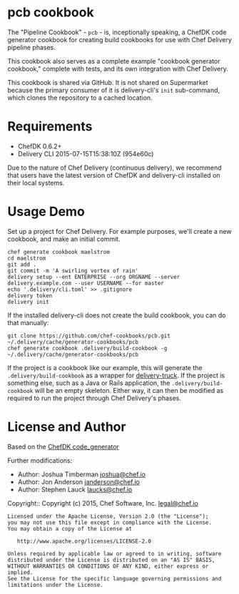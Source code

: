 # pcb cookbook

The "Pipeline Cookbook" - `pcb` - is, inceptionally speaking, a ChefDK code generator cookbook for creating build cookbooks for use with Chef Delivery pipeline phases.

This cookbook also serves as a complete example "cookbook generator cookbook," complete with tests, and its own integration with Chef Delivery.

This cookbook is shared via GitHub. It is not shared on Supermarket because the primary consumer of it is  delivery-cli's `init` sub-command, which clones the repository to a cached location.

# Requirements

- ChefDK 0.6.2+
- Delivery CLI 2015-07-15T15:38:10Z (954e60c)

Due to the nature of Chef Delivery (continuous delivery), we recommend that users have the latest version of ChefDK and delivery-cli installed on their local systems.

# Usage Demo

Set up a project for Chef Delivery. For example purposes, we'll create a new cookbook, and make an initial commit.

```
chef generate cookbook maelstrom
cd maelstrom
git add .
git commit -m 'A swirling vortex of rain'
delivery setup --ent ENTERPRISE --org ORGNAME --server delivery.example.com --user USERNAME --for master
echo '.delivery/cli.toml' >> .gitignore
delivery token
delivery init
```

If the installed delivery-cli does not create the build cookbook, you can do that manually:

```
git clone https://github.com/chef-cookbooks/pcb.git ~/.delivery/cache/generator-cookbooks/pcb
chef generate cookbook .delivery/build-cookbook -g ~/.delivery/cache/generator-cookbooks/pcb
```

If the project is a cookbook like our example, this will generate the `.delivery/build-cookbook` as a wrapper for [delivery-truck](https://github.com/opscode-cookbooks/delivery-truck). If the project is something else, such as a Java or Rails application, the `.delivery/build-cookbook` will be an empty skeleton. Either way, it can then be modified as required to run the project through Chef Delivery's phases.

# License and Author

Based on the [ChefDK code_generator](https://github.com/chef/chef-dk/tree/master/lib/chef-dk/skeletons/code_generator)

Further modifications:

- Author: Joshua Timberman <joshua@chef.io>
- Author: Jon Anderson <janderson@chef.io>
- Author: Stephen Lauck <laucks@chef.io>

Copyright:: Copyright (c) 2015, Chef Software, Inc. <legal@chef.io>

    Licensed under the Apache License, Version 2.0 (the "License");
    you may not use this file except in compliance with the License.
    You may obtain a copy of the License at

       http://www.apache.org/licenses/LICENSE-2.0

    Unless required by applicable law or agreed to in writing, software
    distributed under the License is distributed on an "AS IS" BASIS,
    WITHOUT WARRANTIES OR CONDITIONS OF ANY KIND, either express or implied.
    See the License for the specific language governing permissions and
    limitations under the License.
